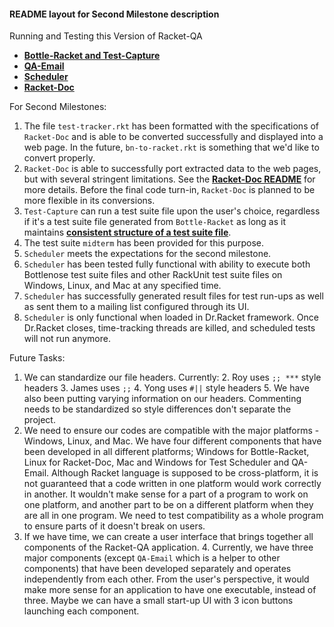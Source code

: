 #### README layout for Second Milestone description

Running and Testing this Version of Racket-QA
* [**Bottle-Racket and Test-Capture**][Bottle-Racket Document]
* [**QA-Email**][QA-Email Document]
* [**Scheduler**][Scheduler Document]
* [**Racket-Doc**][Racket-Doc Document]

For Second Milestones:

1. The file `test-tracker.rkt` has been formatted with the specifications of `Racket-Doc` and is able to be converted successfully and displayed into a web page. In the future, `bn-to-racket.rkt` is something that we'd like to convert properly.
1. `Racket-Doc` is able to successfully port extracted data to the web pages, but with several stringent limitations. See the [**Racket-Doc README**][Racket-Doc Document] for more details. Before the final code turn-in, `Racket-Doc` is planned to be more flexible in its conversions.
1. `Test-Capture` can run a test suite file upon the user's choice, regardless if it's a test suite file generated from `Bottle-Racket` as long as it maintains [**consistent structure of a test suite file**][Bottle-Racket Document].
  2. The test suite `midterm` has been provided for this purpose.
1. `Scheduler` meets the expectations for the second milestone.
  2. `Scheduler` has been tested fully functional with ability to execute both Bottlenose test suite files and other RackUnit test suite files on Windows, Linux, and Mac at any specified time. 
  3. `Scheduler` has successfully generated result files for test run-ups as well as sent them to a mailing list configured through its UI.
  4. `Scheduler` is only functional when loaded in Dr.Racket framework. Once Dr.Racket closes, time-tracking threads are killed, and scheduled tests will not run anymore.


Future Tasks:

  1. We can standardize our file headers. Currently:
    2. Roy uses `;; ***` style headers
	3. James uses `;;`
	4. Yong uses `#||` style headers
	5. We have also been putting varying information on our headers. Commenting needs to be standardized so style differences don't separate the project.
  2. We need to ensure our codes are compatible with the major platforms - Windows, Linux, and Mac. We have four different components that have been developed in all different platforms; Windows for Bottle-Racket, Linux for Racket-Doc, Mac and Windows for Test Scheduler and QA-Email. Although Racket language is supposed to be cross-platform, it is not guaranteed that a code written in one platform would work correctly in another. It wouldn't make sense for a part of a program to work on one platform, and another part to be on a different platform when they are all in one program. We need to test compatibility as a whole program to ensure parts of it doesn't break on users.
  3. If we have time, we can create a user interface that brings together all components of the Racket-QA application.
    4. Currently, we have three major components (except `QA-Email` which is a helper to other components) that have been developed separately and operates independently from each other. From the user's perspective, it would make more sense for an application to have one executable, instead of three. Maybe we can have a small start-up UI with 3 icon buttons launching each component.



<!-- Links -->
[QA-Email Document]: https://github.com/oplS15projects/Racket-QA/blob/master/QA-Email/readme.md
[Racket-Doc Document]: https://github.com/oplS15projects/Racket-QA/blob/master/Racket-Doc/README.md
[Bottle-Racket Document]: https://github.com/oplS15projects/Racket-QA/blob/master/Bottle-Racket/README.md
[Scheduler Document]: https://github.com/oplS15projects/Racket-QA/blob/master/Test-Automation/readme.md
